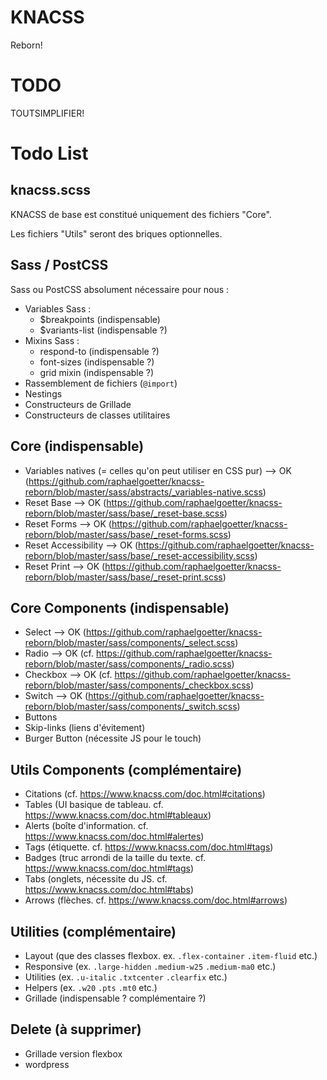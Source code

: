 # KNACSS

Reborn!

# TODO

TOUTSIMPLIFIER!


# Todo List

## knacss.scss

KNACSS de base est constitué uniquement des fichiers "Core".

Les fichiers "Utils" seront des briques optionnelles.


## Sass / PostCSS 

Sass ou PostCSS absolument nécessaire pour nous :

- Variables Sass :
  - $breakpoints (indispensable)
  - $variants-list (indispensable ?)
- Mixins Sass : 
  - respond-to (indispensable ?)
  - font-sizes (indispensable ?)
  - grid mixin (indispensable ?)
- Rassemblement de fichiers (`@import`)
- Nestings
- Constructeurs de Grillade
- Constructeurs de classes utilitaires 

## Core (indispensable)
- Variables natives (= celles qu'on peut utiliser en CSS pur)  --> OK (https://github.com/raphaelgoetter/knacss-reborn/blob/master/sass/abstracts/_variables-native.scss)
- Reset Base  --> OK (https://github.com/raphaelgoetter/knacss-reborn/blob/master/sass/base/_reset-base.scss)
- Reset Forms --> OK (https://github.com/raphaelgoetter/knacss-reborn/blob/master/sass/base/_reset-forms.scss)
- Reset Accessibility --> OK (https://github.com/raphaelgoetter/knacss-reborn/blob/master/sass/base/_reset-accessibility.scss)
- Reset Print --> OK (https://github.com/raphaelgoetter/knacss-reborn/blob/master/sass/base/_reset-print.scss)

## Core Components (indispensable)
- Select --> OK (https://github.com/raphaelgoetter/knacss-reborn/blob/master/sass/components/_select.scss)
- Radio --> OK (cf. https://github.com/raphaelgoetter/knacss-reborn/blob/master/sass/components/_radio.scss)
- Checkbox --> OK (cf. https://github.com/raphaelgoetter/knacss-reborn/blob/master/sass/components/_checkbox.scss)
- Switch --> OK (https://github.com/raphaelgoetter/knacss-reborn/blob/master/sass/components/_switch.scss)
- Buttons
- Skip-links (liens d'évitement)
- Burger Button (nécessite JS pour le touch)

## Utils Components (complémentaire)
- Citations (cf. https://www.knacss.com/doc.html#citations)
- Tables (UI basique de tableau. cf. https://www.knacss.com/doc.html#tableaux)
- Alerts (boîte d'information. cf. https://www.knacss.com/doc.html#alertes)
- Tags (étiquette. cf. https://www.knacss.com/doc.html#tags)
- Badges (truc arrondi de la taille du texte. cf. https://www.knacss.com/doc.html#tags)
- Tabs (onglets, nécessite du JS. cf. https://www.knacss.com/doc.html#tabs)
- Arrows (flèches. cf. https://www.knacss.com/doc.html#arrows)

## Utilities (complémentaire)
- Layout (que des classes flexbox. ex. `.flex-container` `.item-fluid` etc.)
- Responsive (ex. `.large-hidden` `.medium-w25` `.medium-ma0` etc.)
- Utilities (ex. `.u-italic` `.txtcenter` `.clearfix`  etc.)
- Helpers (ex. `.w20` `.pts` `.mt0` etc.)
- Grillade (indispensable ? complémentaire ?)

## Delete (à supprimer)

- Grillade version flexbox
- wordpress